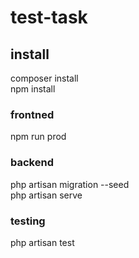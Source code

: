 # test-task

## install
composer install  
npm install  

### frontned
npm run prod  

### backend
php artisan migration --seed  
php artisan serve  

### testing
php artisan test  

